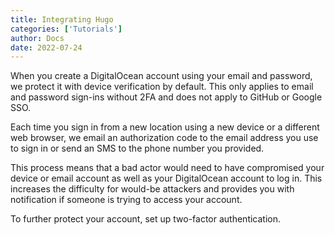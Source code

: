 ```yaml
---
title: Integrating Hugo
categories: ['Tutorials']
author: Docs
date: 2022-07-24
---
```

When you create a DigitalOcean account using your email and password, we protect it with device verification by default. This only applies to email and password sign-ins without 2FA and does not apply to GitHub or Google SSO.

Each time you sign in from a new location using a new device or a different web browser, we email an authorization code to the email address you use to sign in or send an SMS to the phone number you provided.

This process means that a bad actor would need to have compromised your device or email account as well as your DigitalOcean account to log in. This increases the difficulty for would-be attackers and provides you with notification if someone is trying to access your account.

To further protect your account, set up two-factor authentication.